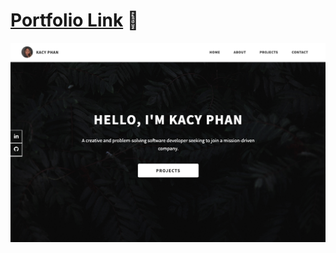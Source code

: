 # [Portfolio Link](https://kacyphan.netlify.app/) 🔗
![Alt Text](./assets/screenshots/Screenshot%202023-05-15%20at%2011.59.00%20PM.png) 
